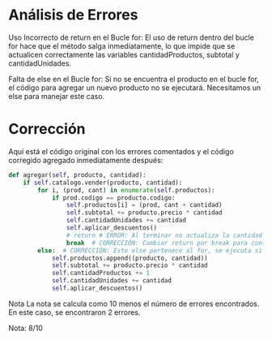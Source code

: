 # Análisis de Errores
Uso Incorrecto de return en el Bucle for: El uso de return dentro del bucle for hace que el método salga inmediatamente, lo que impide que se actualicen correctamente las variables cantidadProductos, subtotal y cantidadUnidades.

Falta de else en el Bucle for: Si no se encuentra el producto en el bucle for, el código para agregar un nuevo producto no se ejecutará. Necesitamos un else para manejar este caso.

# Corrección
Aquí está el código original con los errores comentados y el código corregido agregado inmediatamente después:

```python
def agregar(self, producto, cantidad):
    if self.catalogo.vender(producto, cantidad):  
        for i, (prod, cant) in enumerate(self.productos):
            if prod.codigo == producto.codigo:
                self.productos[i] = (prod, cant + cantidad)
                self.subtotal += producto.precio * cantidad
                self.cantidadUnidades += cantidad
                self.aplicar_descuentos()
                # return # ERROR: Al terminar no actualiza la cantidad de productos, sub total y cantidad de unidades
                break  # CORRECCIÓN: Cambiar return por break para continuar la ejecución
        else:  # CORRECCIÓN: Este else pertenece al for, se ejecuta si no se encuentra el producto
            self.productos.append((producto, cantidad))
            self.subtotal += producto.precio * cantidad
            self.cantidadProductos += 1
            self.cantidadUnidades += cantidad
            self.aplicar_descuentos()
```

Nota
La nota se calcula como 10 menos el número de errores encontrados. En este caso, se encontraron 2 errores.

Nota: 8/10

